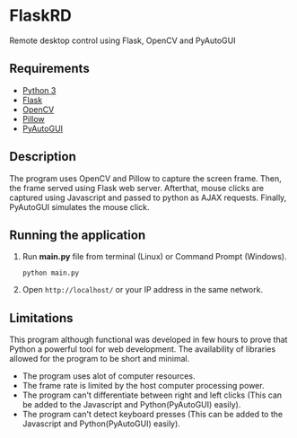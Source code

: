 # FlaskRD
Remote desktop control using Flask, OpenCV and PyAutoGUI

## Requirements
- [Python 3](https://www.python.org/downloads/)
- [Flask](https://pypi.org/project/Flask/)
- [OpenCV](https://pypi.org/project/opencv-python/)
- [Pillow](https://pypi.org/project/Pillow/2.2.2/)
- [PyAutoGUI](https://pypi.org/project/PyAutoGUI/)

## Description
The program uses OpenCV and Pillow to capture the screen frame. Then, the frame served using Flask web server.
Afterthat, mouse clicks are captured using Javascript and passed to python as AJAX requests. Finally, PyAutoGUI simulates the mouse click.

## Running the application
1. Run **main.py** file from terminal (Linux) or Command Prompt (Windows).
   ```
   python main.py
   ```
2. Open `http://localhost/`  or your IP address in the same network.
  

## Limitations

This program although functional was developed in few hours to prove that Python a powerful tool for web development.
The availability of libraries allowed for the program to be short and minimal. 

- The program uses alot of computer resources. 
- The frame rate is limited by the host computer processing power. 
- The program can't differentiate between right and left clicks (This can be added to the Javascript and Python(PyAutoGUI) easily). 
- The program can't detect keyboard presses (This can be added to the Javascript and Python(PyAutoGUI) easily).
